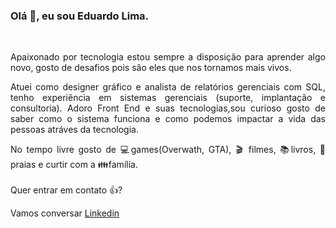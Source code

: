 ### Olá 👋, eu sou Eduardo Lima.
<br> 
<p align="justify">Apaixonado por tecnologia estou sempre a disposição para
aprender algo novo, gosto de desafios pois são eles que nos tornamos mais vivos. </p>

<p align="justify"> Atuei como designer gráfico e analista de relatórios gerenciais com SQL,
tenho experiência em sistemas gerenciais (suporte, implantação e consultoria).
Adoro Front End e suas tecnologias,sou curioso gosto de saber como o sistema funciona e 
como podemos impactar a vida das pessoas atráves da tecnologia.
</p>

<p align="justify"> No tempo livre gosto de 💻games(Overwath, GTA), 🎬 filmes, 📚livros, 🌅praias e curtir com a 👪família.
<br><br>
Quer entrar em contato 👍?
<br>
  
Vamos conversar [Linkedin](https://www.linkedin.com/in/eduardo-sousa-lima-04693617a/)

</p>



